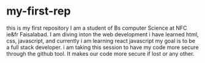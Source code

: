 # my-first-rep
this is my  first repository
I am a student of Bs computer Science at NFC ie&fr Faisalabad. I am diving inton the web development i have learned html, css, javascript, and currently i am learning react javascript my goal is to be a full stack developer. i am taking this session to have my code more secure through the github tool. It makes our code more secure if lost or any other. 
